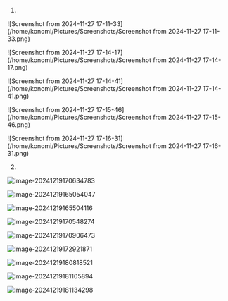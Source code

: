 1. 

![Screenshot from 2024-11-27 17-11-33](/home/konomi/Pictures/Screenshots/Screenshot from 2024-11-27 17-11-33.png)

![Screenshot from 2024-11-27 17-14-17](/home/konomi/Pictures/Screenshots/Screenshot from 2024-11-27 17-14-17.png)

![Screenshot from 2024-11-27 17-14-41](/home/konomi/Pictures/Screenshots/Screenshot from 2024-11-27 17-14-41.png)

![Screenshot from 2024-11-27 17-15-46](/home/konomi/Pictures/Screenshots/Screenshot from 2024-11-27 17-15-46.png)

![Screenshot from 2024-11-27 17-16-31](/home/konomi/Pictures/Screenshots/Screenshot from 2024-11-27 17-16-31.png)

2. 

![image-20241219170634783](/home/konomi/.config/Typora/typora-user-images/image-20241219170634783.png)

![image-20241219165054047](/home/konomi/.config/Typora/typora-user-images/image-20241219165054047.png)

![image-20241219165504116](/home/konomi/.config/Typora/typora-user-images/image-20241219165504116.png)

![image-20241219170548274](/home/konomi/.config/Typora/typora-user-images/image-20241219170548274.png)

![image-20241219170906473](/home/konomi/.config/Typora/typora-user-images/image-20241219170906473.png)

![image-20241219172921871](/home/konomi/.config/Typora/typora-user-images/image-20241219172921871.png)

![image-20241219180818521](/home/konomi/.config/Typora/typora-user-images/image-20241219180818521.png)

![image-20241219181105894](/home/konomi/.config/Typora/typora-user-images/image-20241219181105894.png)

![image-20241219181134298](/home/konomi/.config/Typora/typora-user-images/image-20241219181134298.png)
